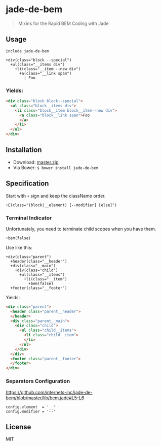# jade-de-bem

> Mixins for the Rapid BEM Coding with Jade

## Usage

```jade
include jade-de-bem

+div(class="block --special")
  +ul(class="__items div")
    +li(class="__item --new div")
      +a(class="__link span")
        | Foo
```

### Yields:

```html
<div class="block block--special">
  <ul class="block__items div">
    <li class="block__item block__item--new div">
      <a class="block__link span">Foo
      </a>
    </li>
  </ul>
</div>
```

## Installation

- Download: [master.zip](https://github.com/internets-inc/jade-de-bem/archive/master.zip)
- Via Bower: `$ bower install jade-de-bem`

## Specification

Start with `+` sign and keep the className order.

```jade
+E(class="(block|__element) [--modifier] [else]")
```

### Terminal Indicator

Unfortunately, you need to terminate child scopes when you have them.

```jade
+bem(false)
```

Use like this:

```jade
+div(class="parent")
  +header(class="__header")
  +div(class="__main")
    +div(class="child")
      +ul(class="__items")
        +li(class="__item")
          +bem(false)
  +footer(class="__footer")
```

Yields:

```html
<div class="parent">
  <header class="parent__header">
  </header>
  <div class="parent__main">
    <div class="child">
      <ul class="child__items">
        <li class="child__item">
        </li>
      </ul>
    </div>
  </div>
  <footer class="parent__footer">
  </footer>
</div>
```

### Separators Configuration

https://github.com/internets-inc/jade-de-bem/blob/master/lib/bem.jade#L5-L6

```jade
config.element  = '__'
config.modifier = '--'
```

## License

MIT
